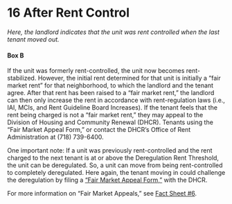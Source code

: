 # 16 After Rent Control
_Here, the landlord indicates that the unit was rent controlled when the last tenant moved out._

#### Box B
If the unit was formerly rent-controlled, the unit now becomes rent-stabilized. However, the initial rent determined for that unit is initially a “fair market rent” for that neighborhood, to which the landlord and the tenant agree. After that rent has been raised to a “fair market rent,” the landlord can then only increase the rent in accordance with rent-regulation laws (i.e., IAI, MCIs, and Rent Guideline Board Increases). If the tenant feels that the rent being charged is not a “fair market rent,” they may appeal to the Division of Housing and Community Renewal (DHCR). Tenants using the “Fair Market Appeal Form,” or contact the DHCR’s Office of Rent Administration at (718) 739-6400.

One important note: If a unit was previously rent-controlled and the rent charged to the next tenant is at or above the Deregulation Rent Threshold, the unit can be deregulated. So, a unit can move from being rent-controlled to completely deregulated. Here again, the tenant moving in could challenge the deregulation by filing a [“Fair Market Appeal Form,”](http://www.nyshcr.org/Forms/Rent/ra89FMRA.pdf) with the DHCR.

For more information on “Fair Market Appeals,” see [Fact Sheet #6](http://www.nyshcr.org/Rent/FactSheets/orafac6.pdf).
